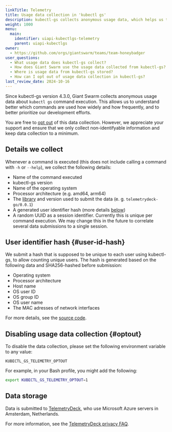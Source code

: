 ```yaml
---
linkTitle: Telemetry
title: Usage data collection in 'kubectl gs'
description: kubectl-gs collects anonymous usage data, which helps us to prioritize our further development on the tool.
weight: 1000
menu:
  main:
    identifier: uiapi-kubectlgs-telemetry
    parent: uiapi-kubectlgs
owner:
  - https://github.com/orgs/giantswarm/teams/team-honeybadger
user_questions:
  - What usage data does kubectl-gs collect?
  - How does Giant Swarm use the usage data collected from kubectl-gs?
  - Where is usage data from kubectl-gs stored?
  - How can I opt out of usage data collection in kubectl-gs?
last_review_date: 2024-10-16
---
```


Since kubectl-gs version 4.3.0, Giant Swarm collects anonymous usage data about `kubectl gs` command execution. This allows us to understand better which commands are used how widely and how frequently, and to better prioritize our development efforts.

You are free to [opt out](#optout) of this data collection. However, we appreciate your support and ensure that we only collect non-identifyable information and keep data collection to a minimum.

## Details we collect

Whenever a command is executed (this does not include calling a command with `-h` or `--help`), we collect the following details:

- Name of the command executed
- kubectl-gs version
- Name of the operating system
- Processor architecture (e.g. amd64, arm64)
- The [library](https://github.com/giantswarm/telemetrydeck-go) and version used to submit the data (e. g. `telemetrydeck-go/0.0.1`)
- A generated user identifier hash (more details [below](#user-id-hash))
- A random UUID as a session identifier. Currently this is unique per command execution. We may change this in the future to correlate several data submissions to a single session.

## User identifier hash {#user-id-hash}

We submit a hash that is supposed to be unique to each user using kubectl-gs, to allow counting unique users. The hash is generated based on the following data and SHA256-hashed before submission:

- Operating system
- Processor architecture
- Host name
- OS user ID
- OS group ID
- OS user name
- The MAC adresses of network interfaces

For more details, see the [source code](https://github.com/giantswarm/telemetrydeck-go/blob/21f23a6a90f3c1f271b73e5a06b4060daff68083/telemetrydeck.go#L214).

## Disabling usage data collection {#optout}

To disable the data collection, please set the following environment variable to any value:

```nohighlight
KUBECTL_GS_TELEMETRY_OPTOUT
```

For example, in your Bash profile, you might add the following:

```bash
export KUBECTL_GS_TELEMETRY_OPTOUT=1
```

## Data storage

Data is submitted to [TelemetryDeck](https://telemetrydeck.com/), who use Microsoft Azure servers in Amsterdam, Netherlands.

For more information, see the [TelemetryDeck privacy FAQ](https://telemetrydeck.com/docs/guides/privacy-faq/).
